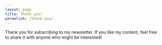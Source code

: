 ```yaml
---
layout: page
title: Thank you!
permalink: /thank-you/
---
```


Thank you for subscribing to my newsletter. If you like my content, feel free to share it with anyone who might be interested!